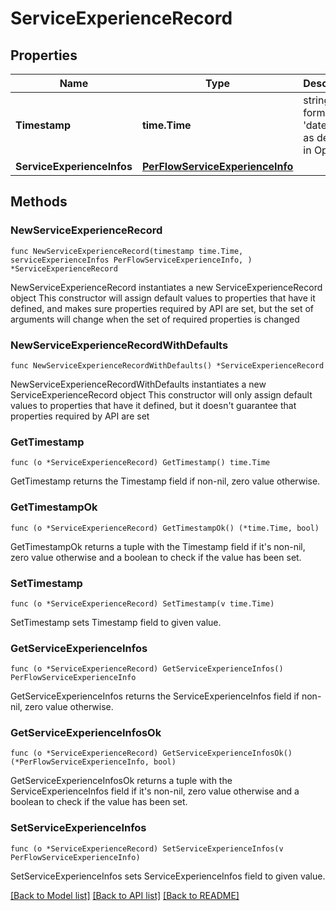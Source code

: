 # ServiceExperienceRecord

## Properties

Name | Type | Description | Notes
------------ | ------------- | ------------- | -------------
**Timestamp** | **time.Time** | string with format &#39;date-time&#39; as defined in OpenAPI. | 
**ServiceExperienceInfos** | [**PerFlowServiceExperienceInfo**](PerFlowServiceExperienceInfo.md) |  | 

## Methods

### NewServiceExperienceRecord

`func NewServiceExperienceRecord(timestamp time.Time, serviceExperienceInfos PerFlowServiceExperienceInfo, ) *ServiceExperienceRecord`

NewServiceExperienceRecord instantiates a new ServiceExperienceRecord object
This constructor will assign default values to properties that have it defined,
and makes sure properties required by API are set, but the set of arguments
will change when the set of required properties is changed

### NewServiceExperienceRecordWithDefaults

`func NewServiceExperienceRecordWithDefaults() *ServiceExperienceRecord`

NewServiceExperienceRecordWithDefaults instantiates a new ServiceExperienceRecord object
This constructor will only assign default values to properties that have it defined,
but it doesn't guarantee that properties required by API are set

### GetTimestamp

`func (o *ServiceExperienceRecord) GetTimestamp() time.Time`

GetTimestamp returns the Timestamp field if non-nil, zero value otherwise.

### GetTimestampOk

`func (o *ServiceExperienceRecord) GetTimestampOk() (*time.Time, bool)`

GetTimestampOk returns a tuple with the Timestamp field if it's non-nil, zero value otherwise
and a boolean to check if the value has been set.

### SetTimestamp

`func (o *ServiceExperienceRecord) SetTimestamp(v time.Time)`

SetTimestamp sets Timestamp field to given value.


### GetServiceExperienceInfos

`func (o *ServiceExperienceRecord) GetServiceExperienceInfos() PerFlowServiceExperienceInfo`

GetServiceExperienceInfos returns the ServiceExperienceInfos field if non-nil, zero value otherwise.

### GetServiceExperienceInfosOk

`func (o *ServiceExperienceRecord) GetServiceExperienceInfosOk() (*PerFlowServiceExperienceInfo, bool)`

GetServiceExperienceInfosOk returns a tuple with the ServiceExperienceInfos field if it's non-nil, zero value otherwise
and a boolean to check if the value has been set.

### SetServiceExperienceInfos

`func (o *ServiceExperienceRecord) SetServiceExperienceInfos(v PerFlowServiceExperienceInfo)`

SetServiceExperienceInfos sets ServiceExperienceInfos field to given value.



[[Back to Model list]](../README.md#documentation-for-models) [[Back to API list]](../README.md#documentation-for-api-endpoints) [[Back to README]](../README.md)


